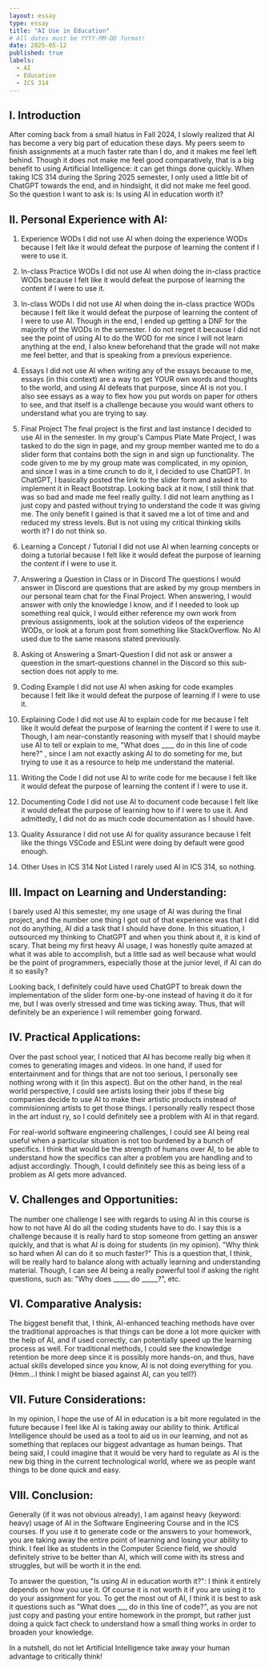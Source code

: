 ```yaml
---
layout: essay
type: essay
title: "AI Use in Education"
# All dates must be YYYY-MM-DD format!
date: 2025-05-12
published: true
labels:
  - AI
  - Education
  - ICS 314
---
```


## I. Introduction

After coming back from a small hiatus in Fall 2024, I slowly realized that AI has become a very big part of education these days. My peers seem to finish assignments at a much faster rate than I do, and it makes me feel left behind. Though it does not make me feel good comparatively, that is a big benefit to using Artificial Intelligence: it can get things done quickly. When taking ICS 314 during the Spring 2025 semester, I only used a little bit of ChatGPT towards the end, and in hindsight, it did not make me feel good. So the question I want to ask is: Is using AI in education worth it?

## II. Personal Experience with AI:

1. Experience WODs
I did not use AI when doing the experience WODs because I felt like it would defeat the purpose of learning the content if I were to use it.

2. In-class Practice WODs
I did not use AI when doing the in-class practice WODs because I felt like it would defeat the purpose of learning the content if I were to use it.

3. In-class WODs
I did not use AI when doing the in-class practice WODs because I felt like it would defeat the purpose of learning the content of I were to use AI. Though in the end, I ended up getting a DNF for the majority of the WODs in the semester. I do not regret it because I did not see the point of using AI to do the WOD for me since I will not learn anything at the end, I also knew beforehand that the grade will not make me feel better, and that is speaking from a previous experience.

4. Essays
I did not use AI when writing any of the essays because to me, essays (in this context) are a way to get YOUR own words and thoughts to the world, and using AI defeats that purpose, since AI is not you. I also see essays as a way to flex how you put words on paper for others to see, and that itself is a challenge because you would want others to understand what you are trying to say.

5. Final Project
The final project is the first and last instance I decided to use AI in the semester. In my group's Campus Plate Mate Project, I was tasked to do the sign in page, and my group member wanted me to do a slider form that contains both the sign in and sign up functionality. The code given to me by my group mate was complicated, in my opinion, and since I was in a time crunch to do it, I decided to use ChatGPT. In ChatGPT, I basically posted the link to the slider form and asked it to implement it in React Bootstrap. Looking back at it now, I still think that was so bad and made me feel really guilty. I did not learn anything as I just copy and pasted without trying to understand the code it was giving me. The only benefit I gained is that it saved me a lot of time and and reduced my stress levels. But is not using my critical thinking skills worth it? I do not think so.

6. Learning a Concept / Tutorial
I did not use AI when learning concepts or doing a tutorial because I felt like it would defeat the purpose of learning the content if I were to use it.

7. Answering a Question in Class or in Discord
The questions I would answer in Discord are questions that are asked by my group members in our personal team chat for the Final Project. When answering, I would answer with only the knowledge I know, and if I needed to look up something real quick, I would either reference my own work from previous assignments, look at the solution videos of the experience WODs, or look at a forum post from something like StackOverflow. No AI used due to the same reasons stated previously.

8. Asking ot Answering a Smart-Question
I did not ask or answer a queestion in the smart-questions channel in the Discord so this sub-section does not apply to me.

9. Coding Example
I did not use AI when asking for code examples because I felt like it would defeat the purpose of learning if I were to use it.

10. Explaining Code
I did not use AI to explain code for me because I felt like it would defeat the purpose of learning the content if I were to use it. Though, I am near-constantly reasoning with myself that I should maybe use AI to tell or explain to me, "What does ____ do in this line of code here?" , since I am not exactly asking AI to do someting for me, but trying to use it as a resource to help me understand the material.

11. Writing the Code
I did not use AI to write code for me because I felt like it would defeat the purpose of learning the content if I were to use it.

12. Documenting Code
I did not use AI to document code because I felt like it would defeat the purpose of learning how to if I were to use it. And admittedly, I did not do as much code documentation as I should have.

13. Quality Assurance
I did not use AI for quality assurance because I felt like the things VSCode and ESLint were doing by default were good enough.

14. Other Uses in ICS 314 Not Listed
I rarely used AI in ICS 314, so nothing.

## III. Impact on Learning and Understanding: 

I barely used AI this semester, my one usage of AI was during the final project, and the number one thing I got out of that experience was that I did not do anything, AI did a task that I should have done. In this situation, I outsourced my thinking to ChatGPT and when you think about it, it is kind of scary. That being my first heavy AI usage, I was honestly quite amazed at what it was able to accomplish, but a little sad as well because what would be the point of programmers, especially those at the junior level, if AI can do it so easily? 

Looking back, I definitely could have used ChatGPT to break down the implementation of the slider form one-by-one instead of having it do it for me, but I was overly stressed and time was ticking away. Thus, that will definitely be an experience I will remember going forward.

## IV. Practical Applications:

Over the past school year, I noticed that AI has become really big when it comes to generating images and videos. In one hand, if used for entertainment and for things that are not too serious, I personally see nothing wrong with it (in this aspect). But on the other hand, in the real world perspective, I could see artists losing their jobs if these big companies decide to use AI to make their artistic products instead of commisioninng artists to get those things. I personally really respect those in the art indust ry, so I could definitely see a problem with AI in that regard.

For real-world software engineering challenges, I could see AI being real useful when a particular situation is not too burdened by a bunch of specifics. I think that would be the strength of humans over AI, to be able to understand how the specifics can alter a problem you are handling and to adjust accordingly. Though, I could definitely see this as being less of a problem as AI gets more advanced.

## V. Challenges and Opportunities:

The number one challenge I see with regards to using AI in this course is how to not have AI do all the coding students have to do. I say this is a challenge because it is really hard to stop someone from getting an answer quickly, and that is what AI is doing for students (in my opinion). "Why think so hard when AI can do it so much faster?" This is a question that, I think, will be really hard to balance along with actually learning and understanding material. Though, I can see AI being a really powerful tool if asking the right questions, such as: "Why does _____ do _____?", etc. 

## VI. Comparative Analysis:

The biggest benefit that, I think, AI-enhanced teaching methods have over the traditional approaches is that things can be done a lot more quicker with the help of AI, and if used correctly, can potentially speed up the learning process as well. For traditional methods, I could see the knowledge retention be more deep since it is possibly more hands-on, and thus, have actual skills developed since you know, AI is not doing everything for you. (Hmm...I think I might be biased against AI, can you tell?)

## VII. Future Considerations:

In my opinion, I hope the use of AI in education is a bit more regulated in the future because I feel like AI is taking away our ability to think. Artifical Intelligence should be used as a tool to aid us in our learning, and not as something that replaces our biggest advantage as human beings. That being said, I could imagine that it would be very hard to regulate as AI is the new big thing in the current technological world, where we as people want things to be done quick and easy.

## VIII. Conclusion:

Generally (if it was not obvious already), I am against heavy (keyword: heavy) usage of AI in the Software Engineering Course and in the ICS courses. If you use it to generate code or the answers to your homework, you are taking away the entire point of learning and losing your ability to think. I feel like as students in the Computer Science field, we should definitely strive to be better than AI, which will come with its stress and struggles, but will be worth it in the end.

To answer the question, "Is using AI in education worth it?": I think it entirely depends on how you use it. Of course it is not worth it if you are using it to do your assignment for you. To get the most out of AI, I think it is best to ask it questions such as "What does ___ do in this line of code?", as you are not just copy and pasting your entire homework in the prompt, but rather just doing a quick fact check to understand how a small thing works in order to broaden your knowledge.

In a nutshell, do not let Artificial Intelligence take away your human advantage to critically think!















